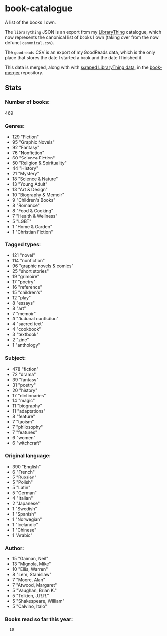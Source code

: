 book-catalogue
==============

A list of the books I own.

The `librarything` JSON is an export from my [LibraryThing](https://www.librarything.com/catalog/tripofmice) catalogue, which now represents the canonical list of books I own (taking over from the now defunct `canonical.csv`).

The `goodreads` CSV is an export of my GoodReads data, which is the only place that stores the date I started a book and the date I finished it.

This data is merged, along with with [scraped LibraryThing data](https://github.com/mouse-reeve/book-scraper), in the [book-merger](https://github.com/mouse-reeve/book-merger) repository.

## Stats
### Number of books:
469

### Genres:
- 129 "Fiction"
- 95 "Graphic Novels"
- 92 "Fantasy"
- 76 "Nonfiction"
- 60 "Science Fiction"
- 50 "Religion & Spirituality"
- 44 "History"
- 21 "Mystery"
- 18 "Science & Nature"
- 13 "Young Adult"
- 13 "Art & Design"
- 10 "Biography & Memoir"
- 9 "Children's Books"
- 8 "Romance"
- 8 "Food & Cooking"
- 7 "Health & Wellness"
- 5 "LGBT"
- 1 "Home & Garden"
- 1 "Christian Fiction"

### Tagged types:
- 121 "novel"
- 114 "nonfiction"
- 96 "graphic novels & comics"
- 25 "short stories"
- 19 "grimoire"
- 17 "poetry"
- 16 "reference"
- 15 "children's"
- 12 "play"
- 8 "essays"
- 8 "art"
- 7 "memoir"
- 5 "fictional nonfiction"
- 4 "sacred text"
- 4 "cookbook"
- 3 "textbook"
- 2 "zine"
- 1 "anthology"

### Subject:
- 478     "fiction"
- 72     "drama"
- 39     "fantasy"
- 31     "poetry"
- 20     "history"
- 17     "dictionaries"
- 14     "magic"
- 11     "biography"
- 11     "adaptations"
- 8     "feature"
- 7     "taoism"
- 7     "philosophy"
- 7     "features"
- 6     "women"
- 6     "witchcraft"

### Original language:
- 390 "English"
- 6 "French"
- 5 "Russian"
- 5 "Polish"
- 5 "Latin"
- 5 "German"
- 4 "Italian"
- 2 "Japanese"
- 1 "Swedish"
- 1 "Spanish"
- 1 "Norwegian"
- 1 "Icelandic"
- 1 "Chinese"
- 1 "Arabic"

### Author:
- 15 "Gaiman, Neil"
- 13 "Mignola, Mike"
- 10 "Ellis, Warren"
- 8 "Lem, Stanislaw"
- 7 "Moore, Alan"
- 7 "Atwood, Margaret"
- 5 "Vaughan, Brian K."
- 5 "Tolkien, J.R.R."
- 5 "Shakespeare, William"
- 5 "Calvino, Italo"

### Books read so far this year:
      10


